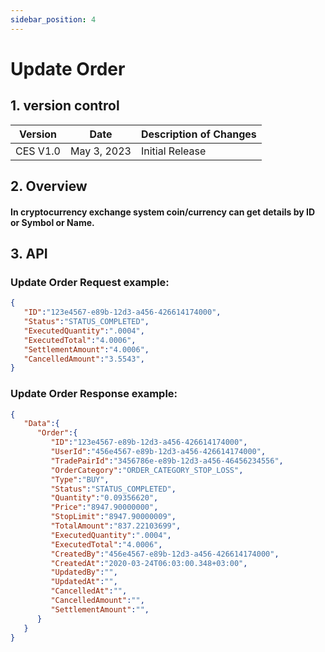 ```yaml
---
sidebar_position: 4
---
```


# Update Order

## 1. version control

| Version  | Date        | Description of Changes |
| -------- | ----------- | ---------------------- |
| CES V1.0 | May 3, 2023 | Initial Release        |

## 2. Overview

#### In cryptocurrency exchange system coin/currency can get details by ID or Symbol or Name.


## 3. API

### Update Order Request example:

```json
{
   "ID":"123e4567-e89b-12d3-a456-426614174000",
   "Status":"STATUS_COMPLETED",
   "ExecutedQuantity":".0004",
   "ExecutedTotal":"4.0006",
   "SettlementAmount":"4.0006",
   "CancelledAmount":"3.5543",
}
```

###  Update Order Response example:

```json
{
   "Data":{
      "Order":{
         "ID":"123e4567-e89b-12d3-a456-426614174000",
         "UserId":"456e4567-e89b-12d3-a456-426614174000",
         "TradePairId":"3456786e-e89b-12d3-a456-46456234556",
         "OrderCategory":"ORDER_CATEGORY_STOP_LOSS",
         "Type":"BUY",
         "Status":"STATUS_COMPLETED",
         "Quantity":"0.09356620",
         "Price":"8947.90000000",
         "StopLimit":"8947.90000009",
         "TotalAmount":"837.22103699",
         "ExecutedQuantity":".0004",
         "ExecutedTotal":"4.0006",
         "CreatedBy":"456e4567-e89b-12d3-a456-426614174000",
         "CreatedAt":"2020-03-24T06:03:00.348+03:00",
         "UpdatedBy":"",
         "UpdatedAt":"",
         "CancelledAt":"",
         "CancelledAmount":"",
         "SettlementAmount":"",
      }
   }
}
```